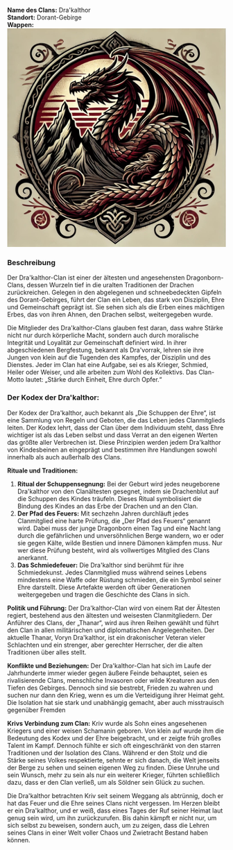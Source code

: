 **Name des Clans:** Dra'kalthor  
**Standort:** Dorant-Gebirge  
**Wappen:**
![Dra'kalthor|250](Dra'kalthor-Clan.jpg)

### Beschreibung
Der Dra'kalthor-Clan ist einer der ältesten und angesehensten Dragonborn-Clans, dessen Wurzeln tief in die uralten Traditionen der Drachen zurückreichen. Gelegen in den abgelegenen und schneebedeckten Gipfeln des Dorant-Gebirges, führt der Clan ein Leben, das stark von Disziplin, Ehre und Gemeinschaft geprägt ist. Sie sehen sich als die Erben eines mächtigen Erbes, das von ihren Ahnen, den Drachen selbst, weitergegeben wurde.

Die Mitglieder des Dra'kalthor-Clans glauben fest daran, dass wahre Stärke nicht nur durch körperliche Macht, sondern auch durch moralische Integrität und Loyalität zur Gemeinschaft definiert wird. In ihrer abgeschiedenen Bergfestung, bekannt als Dra'vorrak, lehren sie ihre Jungen von klein auf die Tugenden des Kampfes, der Disziplin und des Dienstes. Jeder im Clan hat eine Aufgabe, sei es als Krieger, Schmied, Heiler oder Weiser, und alle arbeiten zum Wohl des Kollektivs. Das Clan-Motto lautet: „Stärke durch Einheit, Ehre durch Opfer.“


### Der Kodex der Dra'kalthor:
Der Kodex der Dra'kalthor, auch bekannt als „Die Schuppen der Ehre“, ist eine Sammlung von Regeln und Geboten, die das Leben jedes Clanmitglieds leiten. Der Kodex lehrt, dass der Clan über dem Individuum steht, dass Ehre wichtiger ist als das Leben selbst und dass Verrat an den eigenen Werten das größte aller Verbrechen ist. Diese Prinzipien werden jedem Dra'kalthor von Kindesbeinen an eingeprägt und bestimmen ihre Handlungen sowohl innerhalb als auch außerhalb des Clans.

**Rituale und Traditionen:**
1. **Ritual der Schuppensegnung:** Bei der Geburt wird jedes neugeborene Dra'kalthor von den Clanältesten gesegnet, indem sie Drachenblut auf die Schuppen des Kindes träufeln. Dieses Ritual symbolisiert die Bindung des Kindes an das Erbe der Drachen und an den Clan.
2. **Der Pfad des Feuers:** Mit sechzehn Jahren durchläuft jedes Clanmitglied eine harte Prüfung, die „Der Pfad des Feuers“ genannt wird. Dabei muss der junge Dragonborn einen Tag und eine Nacht lang durch die gefährlichen und unversöhnlichen Berge wandern, wo er oder sie gegen Kälte, wilde Bestien und innere Dämonen kämpfen muss. Nur wer diese Prüfung besteht, wird als vollwertiges Mitglied des Clans anerkannt.
3. **Das Schmiedefeuer:** Die Dra'kalthor sind berühmt für ihre Schmiedekunst. Jedes Clanmitglied muss während seines Lebens mindestens eine Waffe oder Rüstung schmieden, die ein Symbol seiner Ehre darstellt. Diese Artefakte werden oft über Generationen weitergegeben und tragen die Geschichte des Clans in sich.


**Politik und Führung:**
Der Dra'kalthor-Clan wird von einem Rat der Ältesten regiert, bestehend aus den ältesten und weisesten Clanmitgliedern. Der Anführer des Clans, der „Thanar“, wird aus ihren Reihen gewählt und führt den Clan in allen militärischen und diplomatischen Angelegenheiten. Der aktuelle Thanar, Voryn Dra'kalthor, ist ein drakonischer Veteran vieler Schlachten und ein strenger, aber gerechter Herrscher, der die alten Traditionen über alles stellt.


**Konflikte und Beziehungen:**
Der Dra'kalthor-Clan hat sich im Laufe der Jahrhunderte immer wieder gegen äußere Feinde behauptet, seien es rivalisierende Clans, menschliche Invasoren oder wilde Kreaturen aus den Tiefen des Gebirges. Dennoch sind sie bestrebt, Frieden zu wahren und suchen nur dann den Krieg, wenn es um die Verteidigung ihrer Heimat geht. Die Isolation hat sie stark und unabhängig gemacht, aber auch misstrauisch gegenüber Fremden


**Krivs Verbindung zum Clan:**
Kriv wurde als Sohn eines angesehenen Kriegers und einer weisen Schamanin geboren. Von klein auf wurde ihm die Bedeutung des Kodex und der Ehre beigebracht, und er zeigte früh großes Talent im Kampf. Dennoch fühlte er sich oft eingeschränkt von den starren Traditionen und der Isolation des Clans. Während er den Stolz und die Stärke seines Volkes respektierte, sehnte er sich danach, die Welt jenseits der Berge zu sehen und seinen eigenen Weg zu finden. Diese Unruhe und sein Wunsch, mehr zu sein als nur ein weiterer Krieger, führten schließlich dazu, dass er den Clan verließ, um als Söldner sein Glück zu suchen.

Die Dra'kalthor betrachten Kriv seit seinem Weggang als abtrünnig, doch er hat das Feuer und die Ehre seines Clans nicht vergessen. Im Herzen bleibt er ein Dra'kalthor, und er weiß, dass eines Tages der Ruf seiner Heimat laut genug sein wird, um ihn zurückzurufen. Bis dahin kämpft er nicht nur, um sich selbst zu beweisen, sondern auch, um zu zeigen, dass die Lehren seines Clans in einer Welt voller Chaos und Zwietracht Bestand haben können.